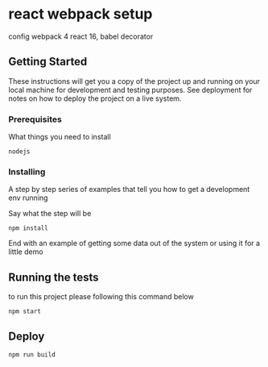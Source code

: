 # react webpack setup

config webpack 4 react 16, babel decorator

## Getting Started

These instructions will get you a copy of the project up and running on your local machine for development and testing purposes. See deployment for notes on how to deploy the project on a live system.

### Prerequisites

What things you need to install 

```
nodejs
```

### Installing

A step by step series of examples that tell you how to get a development env running

Say what the step will be

```
npm install
```

End with an example of getting some data out of the system or using it for a little demo

## Running the tests

to run this project please following this command below

```
npm start
```

## Deploy 

```
npm run build
```
